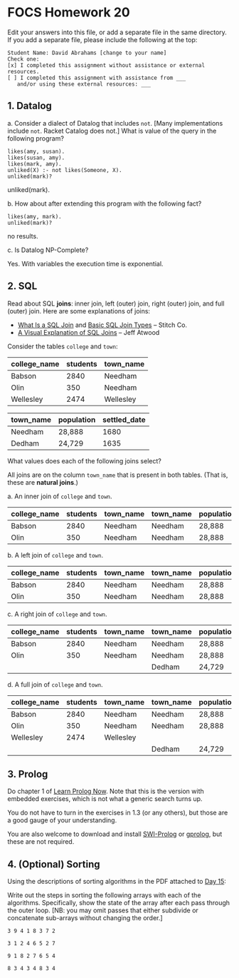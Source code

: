 # FOCS Homework 20

Edit your answers into this file, or add a separate file in the same directory. If you add a separate file, please include the following at the top:

```
Student Name: David Abrahams [change to your name]
Check one:
[x] I completed this assignment without assistance or external resources.
[ ] I completed this assignment with assistance from ___
   and/or using these external resources: ___
```

## 1. Datalog

a. Consider a dialect of Datalog that includes `not`. [Many implementations include `not`. Racket Catalog does not.] What is value of the query in the following program?

```
likes(amy, susan).
likes(susan, amy).
likes(mark, amy).
unliked(X) :- not likes(Someone, X).
unliked(mark)?
```

unliked(mark).

b. How about after extending this program with the following fact?

```
likes(amy, mark).
unliked(mark)?
```

no results.

c. Is Datalog NP-Complete?

Yes. With variables the execution time is exponential.

## 2. SQL

Read about SQL **joins**: inner join, left (outer) join, right (outer) join, and full (outer) join. Here are some explanations of joins:

* [What Is a SQL Join](http://www.sql-join.com) and [Basic SQL Join Types](http://www.sql-join.com/sql-join-types) – Stitch Co.
* [A Visual Explanation of SQL Joins](https://blog.codinghorror.com/a-visual-explanation-of-sql-joins/) – Jeff Atwood

Consider the tables `college` and `town`:

| college_name | students | town_name |
| ------------ | -------- | --------- |
| Babson       | 2840     | Needham   |
| Olin         | 350      | Needham   |
| Wellesley    | 2474     | Wellesley |

| town_name | population | settled_date |
| --------- | ---------- | ------------ |
| Needham   | 28,888     | 1680         |
| Dedham    | 24,729     | 1635         |

What values does each of the following joins select?

 All joins are on the column `town_name` that is present in both tables. (That is, these are **natural joins**.) 

a. An inner join of `college` and `town`.

| college_name | students | town_name | town_name | population | settled_date |
|--------------|----------|-----------|-----------|------------|--------------|
| Babson       | 2840     | Needham   | Needham   | 28,888     | 1680         |
| Olin         | 350      | Needham   | Needham   | 28,888     | 1680         |

b. A left join of `college` and `town`.

| college_name | students | town_name | town_name | population | settled_date |
|--------------|----------|-----------|-----------|------------|--------------|
| Babson       | 2840     | Needham   | Needham   | 28,888     | 1680         |
| Olin         | 350      | Needham   | Needham   | 28,888     | 1680         |

c. A right join of `college` and `town`.

| college_name | students | town_name | town_name | population | settled_date |
|--------------|----------|-----------|-----------|------------|--------------|
| Babson       | 2840     | Needham   | Needham   | 28,888     | 1680         |
| Olin         | 350      | Needham   | Needham   | 28,888     | 1680         |
|              |          |           | Dedham    | 24,729     | 1635         |

d. A full join of `college` and `town`.

| college_name | students | town_name | town_name | population | settled_date |
|--------------|----------|-----------|-----------|------------|--------------|
| Babson       | 2840     | Needham   | Needham   | 28,888     | 1680         |
| Olin         | 350      | Needham   | Needham   | 28,888     | 1680         |
| Wellesley    | 2474     | Wellesley |           |            |              |
|              |          |           | Dedham    | 24,729     | 1635         |

## 3. Prolog

Do chapter 1 of [Learn Prolog Now](http://lpn.swi-prolog.org/lpnpage.php?pageid=online). Note that this is the version with embedded exercises, which is not what a generic search turns up.

You do not have to turn in the exercises in 1.3 (or any others), but those are a good gauge of your understanding.

You are also welcome to download and install [SWI-Prolog](http://www.swi-prolog.org) or [gprolog](http://www.gprolog.org), but these are not required.

## 4. (Optional) Sorting

Using the descriptions of sorting algorithms in the PDF attached to [Day 15](https://sites.google.com/site/focs16fall/in-class-exercises/day-15-sorting-and-friends):

Write out the steps in sorting the following arrays with each of the algorithms.  Specifically, show the state of the array after each pass through the outer loop.  [NB:  you may omit passes that either subdivide or concatenate sub-arrays without changing the order.]

`3 9 4 1 8 3 7 2`


`3 1 2 4 6 5 2 7`


`9 1 8 2 7 6 5 4`


`8 3 4 3 4 8 3 4`
